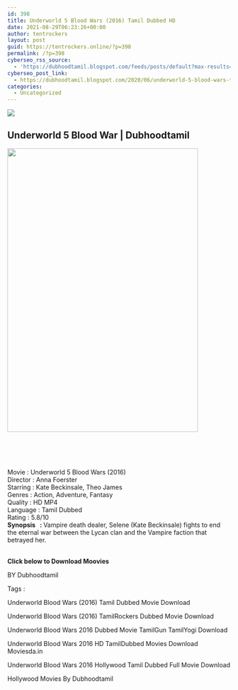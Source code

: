 ```yaml
---
id: 398
title: Underworld 5 Blood Wars (2016) Tamil Dubbed HD
date: 2021-08-29T06:23:26+00:00
author: tentrockers
layout: post
guid: https://tentrockers.online/?p=398
permalink: /?p=398
cyberseo_rss_source:
  - 'https://dubhoodtamil.blogspot.com/feeds/posts/default?max-results=150&start-index=151'
cyberseo_post_link:
  - https://dubhoodtamil.blogspot.com/2020/06/underworld-5-blood-wars-tamil.html
categories:
  - Uncategorized
---
```

<div class="media_block">
  <img src="https://1.bp.blogspot.com/-7D6ecfsZlc0/XuIFUtNdB9I/AAAAAAAABbw/DNPnVjCgyaUZqA-x8-CakVMskDBmAgnAwCNcBGAsYHQ/s72-c/Underworld-5-Blood-Wars-Blue-Eyes.jpg" class="media_thumbnail" />
</div>

<div dir="ltr" trbidi="on" readability="17.917441860465">
  <h2>
    <span>Underworld 5 Blood War | Dubhoodtamil</span>
  </h2>
  
  <div class="separator">
    <a href="https://1.bp.blogspot.com/-7D6ecfsZlc0/XuIFUtNdB9I/AAAAAAAABbw/DNPnVjCgyaUZqA-x8-CakVMskDBmAgnAwCNcBGAsYHQ/s1600/Underworld-5-Blood-Wars-Blue-Eyes.jpg" imageanchor="1"><img loading="lazy" border="0" data-original-height="1500" data-original-width="1012" height="640" src="https://1.bp.blogspot.com/-7D6ecfsZlc0/XuIFUtNdB9I/AAAAAAAABbw/DNPnVjCgyaUZqA-x8-CakVMskDBmAgnAwCNcBGAsYHQ/s640/Underworld-5-Blood-Wars-Blue-Eyes.jpg" width="430" /></a>
  </div>
  
  <p>
    <span><br /></span><br /> <span><br /></span><br /> <span>Movie<span> </span>:<span> </span>Underworld 5 Blood Wars (2016)</span><br /><span>Director</span><span> </span><span>:</span><span> </span><span>Anna Foerster</span><br /><span>Starring</span><span> </span><span>:</span><span> </span><span>Kate Beckinsale, Theo James</span><br /><span>Genres</span><span> </span><span>:</span><span> </span><span>Action, Adventure, Fantasy</span><br /><span>Quality</span><span> </span><span>:</span><span> </span><span>HD MP4</span><br /><span>Language</span><span> </span><span>:</span><span> </span><span>Tamil Dubbed</span><br /><span>Rating</span><span> </span><span>:</span><span> </span><span>5.8/10</span><br /><span><b>Synopsis&nbsp; &nbsp;: </b>Vampire death dealer, Selene (Kate Beckinsale) fights to end the eternal war between the Lycan clan and the Vampire faction that betrayed her.</span><br /><span><br /></span>
  </p>
  
  <p>
    <span><b>Click below to Download Moovies</b></span>
  </p>
  
  <p>
    <span>BY Dubhoodtamil</span>
  </p>
  
  <p>
    <span>Tags :</span>
  </p>
  
  <p>
    <span>Underworld Blood Wars (2016) Tamil Dubbed Movie Download</span>
  </p>
  
  <p>
    <span>Underworld Blood Wars (2016) TamilRockers Dubbed Movie Download</span>
  </p>
  
  <p>
    <span>Underworld Blood Wars 2016 Dubbed Movie TamilGun TamilYogi Download</span>
  </p>
  
  <p>
    <span>Underworld Blood Wars 2016 HD TamilDubbed Movies Download Moviesda.in</span>
  </p>
  
  <p>
    <span>Underworld Blood Wars 2016 Hollywood Tamil Dubbed Full Movie Download</span>
  </p>
  
  <p>
    <span>Hollywood Movies By Dubhoodtamil</span>
  </p>
</div>